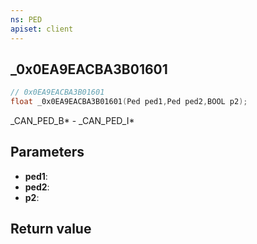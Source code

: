 ```yaml
---
ns: PED
apiset: client
---
```

## _0x0EA9EACBA3B01601

```c
// 0x0EA9EACBA3B01601
float _0x0EA9EACBA3B01601(Ped ped1,Ped ped2,BOOL p2);
```

_CAN_PED_B* - _CAN_PED_I*

## Parameters
* **ped1**:
* **ped2**:
* **p2**:

## Return value